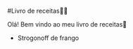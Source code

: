 #Livro de receitas:man_cook:

Olá! Bem vindo ao meu livro de receitas:wave:

* Strogonoff de frango 